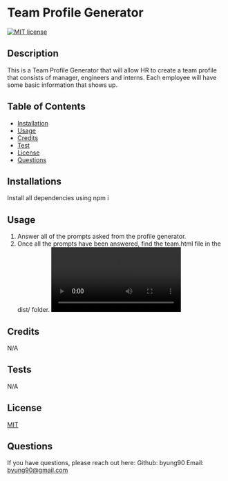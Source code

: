 # Team Profile Generator

[![MIT license](https://img.shields.io/badge/License-MIT-blue.svg)](https://lbesson.mit-license.org/)

## Description
This is a Team Profile Generator that will allow HR to create a team profile that consists of manager, engineers and interns. Each employee will have some basic information that shows up.

## Table of Contents
- [Installation](#installation)
- [Usage](#usage)
- [Credits](#credits)
- [Test](#tests)
- [License](#license)
- [Questions](#questions)

## Installations
Install all dependencies using npm i

## Usage
1. Answer all of the prompts asked from the  profile generator.
2. Once all the prompts have been answered, find the team.html file in the dist/ folder.
![video of generator](https://github.com/byung90/columbia-week10-homework/raw/master/assets/demo.mov)

## Credits
N/A

## Tests
N/A

## License
[MIT](https://lbesson.mit-license.org/)

## Questions
If you have questions, please reach out here:
Github: byung90
Email: byung90@gmail.com
